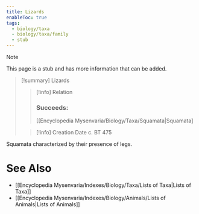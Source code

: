 ```yaml
---
title: Lizards
enableToc: true
tags:
  - biology/taxa
  - biology/taxa/family
  - stub
---
```


> [!note]
> This page is a stub and has more information that can be added.

> [!summary] Lizards
> > [!info] Relation
> > ### Succeeds:
> > [[Encyclopedia Mysenvaria/Biology/Taxa/Squamata|Squamata]
>
> > [!info] Creation Date
> > c. BT 475

Squamata characterized by their presence of legs.

# See Also
- [[Encyclopedia Mysenvaria/Indexes/Biology/Taxa/Lists of Taxa|Lists of Taxa]]
- [[Encyclopedia Mysenvaria/Indexes/Biology/Animals/Lists of Animals|Lists of Animals]]
